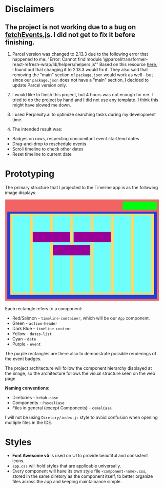 # Disclaimers

## The project is not working due to a bug on [fetchEvents.js](../src/timeline-content/dates-header/fetchEvents.js). I did not get to fix it before finishing.

1. Parcel version was changed to 2.13.3 due to the following error that happened to me: "Error: Cannot find module '@parcel/transformer-react-refresh-wrap/lib/helpers/helpers.js'" Based on this resource [here](https://github.com/parcel-bundler/parcel/issues/10115), I found out that changing it to 2.13.3 would fix it. They also said that removing the "main" section of `package.json` would work as well - but since our `package.json` does not have a "main" section, I decided to update Parcel version only.

2. I would like to finish this project, but 4 hours was not enough for me. I tried to do the project by hand and I did not use any template. I think this might have slowed me down.

3. I used Perplexity.ai to optimize searching tasks during my development time.

4. The intended result was:

- Badges on rows, respecting concomitant event start/end dates
- Drag-and-drop to reschedule events
- Scroll timeline to check other dates
- Reset timeline to current date

# Prototyping

The primary structure that I projected to the Timeline app is as the following image displays:

![image](./assets/timeline_prototype.drawio.png)

Each rectangle refers to a component:

- Red/Salmon - `timeline-container`, which will be our `App` component.
- Green - `action-header`
- Dark Blue - `timeline-content`
- Yellow - `dates-list`
- Cyan - `date`
- Purple - `event`

The purple rectangles are there also to demonstrate possible renderings of the event badges.

The project architecture will follow the component hierarchy displayed at the image, so the architecture follows the visual structure seen on the web page.

**Naming conventions:**

- Diretories - `kebab-case`
- Components - `PascalCase`
- Files in general (except Components) - `camelCase`

I will not be using `Diretory/index.js` style to avoid confusion when opening multiple files in the IDE.

# Styles

- **Font Awesome v5** is used on UI to provide beautiful and consistent icons.
- `app.css` will hold styles that are applicable universally.
- Every component will have its own style file `<component-name>.css`, stored in the same diretory as the component itself, to better organize files across the app and keeping maintainance simple.
